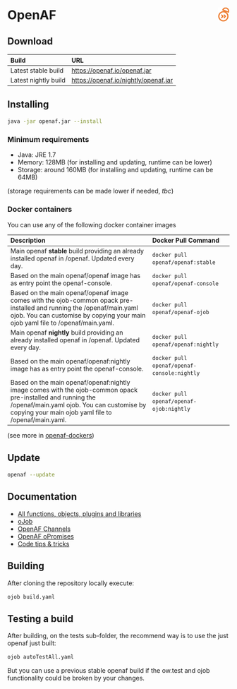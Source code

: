 # OpenAF <a href="/"><img align="right" src="images/openaf_small.png"></a>

## Download

| Build | URL |
|:----- |:--- |
| Latest stable build | https://openaf.io/openaf.jar |
| Latest nightly build | https://openaf.io/nightly/openaf.jar |

## Installing 

````bash
java -jar openaf.jar --install
````

### Minimum requirements

* Java: JRE 1.7
* Memory: 128MB (for installing and updating, runtime can be lower)
* Storage: around 160MB (for installing and updating, runtime can be 64MB)

(storage requirements can be made lower if needed, _tbc_)

### Docker containers

You can use any of the following docker container images

| Description | Docker Pull Command |
|:----------- |:------------------- |
| Main openaf **stable** build providing an already installed openaf in /openaf. Updated every day. | ````docker pull openaf/openaf:stable```` |
| Based on the main openaf/openaf image has as entry point the openaf-console. | ````docker pull openaf/openaf-console```` |
| Based on the main openaf/openaf image comes with the ojob-common opack pre-installed and running the /openaf/main.yaml ojob. You can customise by copying your main ojob yaml file to /openaf/main.yaml. | ````docker pull openaf/openaf-ojob```` |
| Main openaf **nightly** build providing an already installed openaf in /openaf. Updated every day. | ````docker pull openaf/openaf:nightly```` |
| Based on the main openaf/openaf:nightly image has as entry point the openaf-console. | ````docker pull openaf/openaf-console:nightly```` |
| Based on the main openaf/openaf:nightly image comes with the ojob-common opack pre-installed and running the /openaf/main.yaml ojob. You can customise by copying your main ojob yaml file to /openaf/main.yaml. | ````docker pull openaf/openaf-ojob:nightly```` |

(see more in [openaf-dockers](https://github.com/OpenAF/openaf-dockers))

## Update

````bash
openaf --update
````

## Documentation

* [All functions, objects, plugins and libraries](documentation)
* [oJob](oJob)
* [OpenAF Channels](OpenAF-Channels)
* [OpenAF oPromises](OpenAF-oPromise)
* [Code tips & tricks](Tips-&-tricks)

## Building

After cloning the repository locally execute: 
````bash 
ojob build.yaml
````

## Testing a build

After building, on the tests sub-folder, the recommend way is to use the just openaf just built:

````bash
ojob autoTestAll.yaml
````

But you can use a previous stable openaf build if the ow.test and ojob functionality could be broken by your changes.
